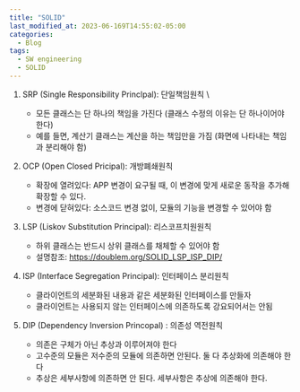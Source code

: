 ```yaml
---
title: "SOLID"
last_modified_at: 2023-06-169T14:55:02-05:00
categories:
  - Blog
tags:
  - SW engineering
  - SOLID
---
```


1. SRP (Single Responsibility Princlpal): 단일책임원칙 \
   - 모든 클래스는 단 하나의 책임을 가진다 (클래스 수정의 이유는 단 하나이어야 한다)
   - 예를 들면, 계산기 클래스는 계산을 하는 책임만을 가짐 (화면에 나타내는 책임과 분리해야 함)

2. OCP (Open Closed Pricipal):  개방폐쇄원칙
   - 확장에 열려있다: APP 변경이 요구될 때, 이 변경에 맞게 새로운 동작을 추가해 확장할 수 있다.
   - 변경에 닫혀있다: 소스코드 변경 없이, 모듈의 기능을 변경할 수 있어야 함
  
3. LSP (Liskov Substitution Principal): 리스코프치원원칙
   - 하위 클래스는 반드시 상위 클래스를 채체할 수 있어야 함
   - 설명참조: https://doublem.org/SOLID_LSP_ISP_DIP/
     
4. ISP (Interface Segregation Principal): 인터페이스 분리원칙
   - 클라이언트의 세분화된 내용과 같은 세분화된 인터페이스를 만들자
   - 클라이언트는 사용되지 않는 인터페이스에 의존하도록 강요되어서는 안됨  
   
5. DIP (Dependency Inversion Princopal) : 의존성 역전원칙
   - 의존은 구체가 아닌 추상과 이루어져야 한다
   - 고수준의 모듈은 저수준의 모듈에 의존하면 안된다. 둘 다 추상화에 의존해야 한다
   - 추상은 세부사항에 의존하면 안 된다. 세부사항은 추상에 의존해야 한다.  
